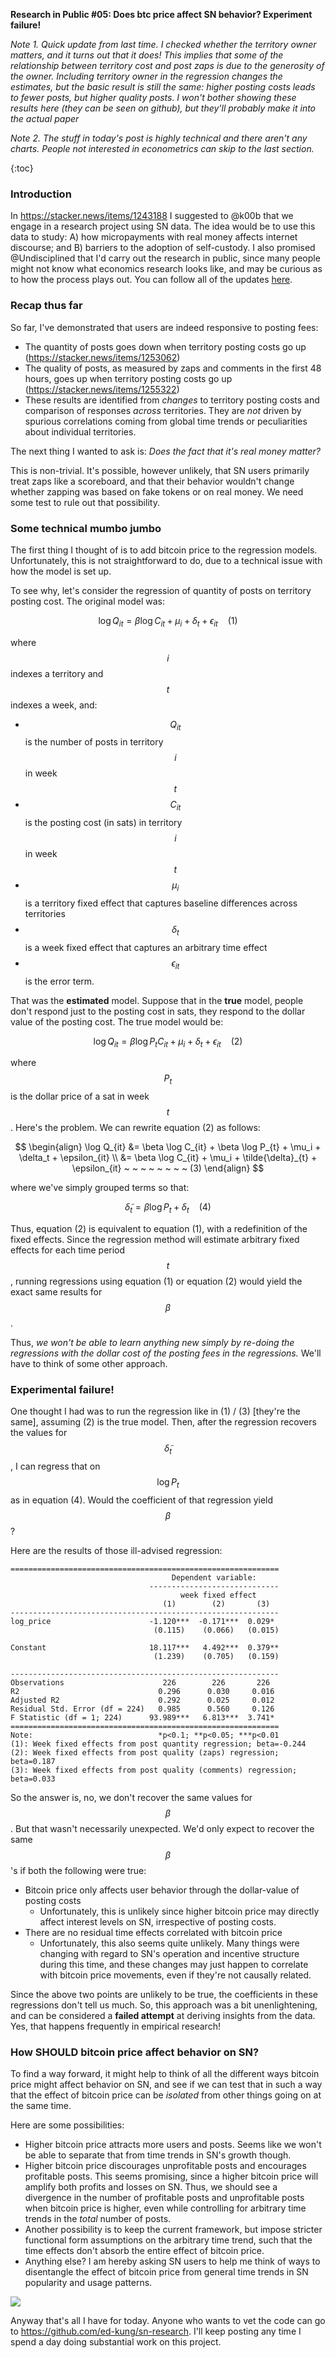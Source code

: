 **Research in Public #05: Does btc price affect SN behavior? Experiment failure!**

*Note 1. Quick update from last time. I checked whether the territory owner matters, and it turns out that it does! This implies that some of the relationship between territory cost and post zaps is due to the generosity of the owner. Including territory owner in the regression changes the estimates, but the basic result is still the same: higher posting costs leads to fewer posts, but higher quality posts.  I won't bother showing these results here (they can be seen on github), but they'll probably make it into the actual paper*

*Note 2. The stuff in today's post is highly technical and there aren't any charts. People not interested in econometrics can skip to the last section.* 

{:toc}

### Introduction

In https://stacker.news/items/1243188 I suggested to @k00b that we engage in a research project using SN data. The idea would be to use this data to study: A) how micropayments with real money affects internet discourse; and B) barriers to the adoption of self-custody.  I also promised @Undisciplined that I'd carry out the research in public, since many people might not know what economics research looks like, and may be curious as to how the process plays out.  You can follow all of the updates [here](https://stacker.news/SimpleStacker#research-in-public).

### Recap thus far

So far, I've demonstrated that users are indeed responsive to posting fees:

- The quantity of posts goes down when territory posting costs go up (https://stacker.news/items/1253062)
- The quality of posts, as measured by zaps and comments in the first 48 hours, goes up when territory posting costs go up (https://stacker.news/items/1255322)
- These results are identified from *changes* to territory posting costs and comparison of responses *across* territories. They are *not* driven by spurious correlations coming from global time trends or peculiarities about individual territories.

The next thing I wanted to ask is:   *Does the fact that it's real money matter?*

This is non-trivial. It's possible, however unlikely, that SN users primarily treat zaps like a scoreboard, and that their behavior wouldn't change whether zapping was based on fake tokens or on real money. We need some test to rule out that possibility.

### Some technical mumbo jumbo

The first thing I thought of is to add bitcoin price to the regression models. Unfortunately, this is not straightforward to do, due to a technical issue with how the model is set up.

To see why, let's consider the regression of quantity of posts on territory posting cost.  The original model was:

$$
\log Q_{it} = \beta \log C_{it} + \mu_i + \delta_t + \epsilon_{it} ~ ~ ~ ~ (1)
$$

where $$i$$ indexes a territory and $$t$$ indexes a week, and:

- $$Q_{it}$$ is the number of posts in territory $$i$$ in week $$t$$
- $$C_{it}$$ is the posting cost (in sats) in territory $$i$$ in week $$t$$
- $$\mu_i$$ is a territory fixed effect that captures baseline differences across territories
- $$\delta_t$$ is a week fixed effect that captures an arbitrary time effect
- $$\epsilon_{it}$$ is the error term.

That was the **estimated** model. Suppose that in the **true** model, people don't respond just to the posting cost in sats, they respond to the dollar value of the posting cost. The true model would be:

$$
\log Q_{it} = \beta \log P_{t} C_{it} + \mu_i + \delta_t + \epsilon_{it} ~ ~ ~ ~ (2)
$$

where $$P_{t}$$ is the dollar price of a sat in week $$t$$. Here's the problem.  We can rewrite equation (2) as follows:

$$
\begin{align}
\log Q_{it} &= \beta \log C_{it} + \beta \log P_{t} + \mu_i + \delta_t + \epsilon_{it} \\
&= \beta \log C_{it} + \mu_i + \tilde{\delta}_{t} + \epsilon_{it} ~ ~ ~ ~ ~ ~ ~ ~ (3)
\end{align}
$$

where we've simply grouped terms so that:

$$
\tilde{\delta}_{t} = \beta \log P_{t} + \delta_t ~ ~ ~ ~ (4)
$$

Thus, equation (2) is equivalent to equation (1), with a redefinition of the fixed effects. Since the regression method will estimate arbitrary fixed effects for each time period $$t$$, running regressions using equation (1) or equation (2) would yield the exact same results for $$\beta$$.

Thus, *we won't be able to learn anything new simply by re-doing the regressions with the dollar cost of the posting fees in the regressions.*  We'll have to think of some other approach.

### Experimental failure!

One thought I had was to run the regression like in (1) / (3) [they're the same], assuming (2) is the true model. Then, after the regression recovers the values for $$\tilde{\delta}_{t}$$, I can regress that on $$\log P_{t}$$ as in equation (4).  Would the coefficient of that regression yield $$\beta$$?  

Here are the results of those ill-advised regression:

```
============================================================
                                    Dependent variable:     
                               -----------------------------
                                      week fixed effect		
                                  (1)        (2)       (3)  
------------------------------------------------------------
log_price                      -1.120***  -0.171***  0.029* 
                                (0.115)    (0.066)   (0.015)
                                                            
Constant                       18.117***   4.492***  0.379**
                                (1.239)    (0.705)   (0.159)
                                                            
------------------------------------------------------------
Observations                      226        226       226  
R2                               0.296      0.030     0.016 
Adjusted R2                      0.292      0.025     0.012 
Residual Std. Error (df = 224)   0.985      0.560     0.126 
F Statistic (df = 1; 224)      93.989***   6.813***  3.741* 
============================================================
Note:                            *p<0.1; **p<0.05; ***p<0.01
(1): Week fixed effects from post quantity regression; beta=-0.244
(2): Week fixed effects from post quality (zaps) regression; beta=0.187
(3): Week fixed effects from post quality (comments) regression; beta=0.033
```

So the answer is, no, we don't recover the same values for $$\beta$$.  But that wasn't necessarily unexpected. We'd only expect to recover the same $$\beta$$'s if both the following were true:

- Bitcoin price only affects user behavior through the dollar-value of posting costs
    -  Unfortunately, this is unlikely since higher bitcoin price may directly affect interest levels on SN, irrespective of posting costs.
- There are no residual time effects correlated with bitcoin price
    - Unfortunately, this also seems quite unlikely. Many things were changing with regard to SN's operation and incentive structure during this time, and these changes may just happen to correlate with bitcoin price movements, even if they're not causally related.

Since the above two points are unlikely to be true, the coefficients in these regressions don't tell us much. So, this approach was a bit unenlightening, and can be considered a **failed attempt** at deriving insights from the data.  Yes, that happens frequently in empirical research!

### How SHOULD bitcoin price affect behavior on SN?

To find a way forward, it might help to think of all the different ways bitcoin price might affect behavior on SN, and see if we can test that in such a way that the effect of bitcoin price can be *isolated* from other things going on at the same time.  

Here are some possibilities:

- Higher bitcoin price attracts more users and posts.  Seems like we won't be able to separate that from time trends in SN's growth though.
- Higher bitcoin price discourages unprofitable posts and encourages profitable posts. This seems promising, since a higher bitcoin price will amplify both profits and losses on SN. Thus, we should see a divergence in the number of profitable posts and unprofitable posts when bitcoin price is higher, even while controlling for arbitrary time trends in the *total* number of posts.
- Another possibility is to keep the current framework, but impose stricter functional form assumptions on the arbitrary time trend, such that the time effects don't absorb the entire effect of bitcoin price.
- Anything else?  I am hereby asking SN users to help me think of ways to disentangle the effect of bitcoin price from general time trends in SN popularity and usage patterns.

![](https://m.stacker.news/112632)

Anyway that's all I have for today. Anyone who wants to vet the code can go to https://github.com/ed-kung/sn-research. I'll keep posting any time I spend a day doing substantial work on this project.

